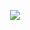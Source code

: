 <p align="center">
<a href="https:/instagram.com/sminxxi" target="_blank"><img src="https://img.shields.io/badge/instagram-yellow?style=flat-square&logo=Instagram&logoColor=white"/></a>
